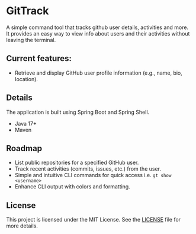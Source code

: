 # GitTrack

A simple command tool that tracks github user details, activities and more. It provides an easy way to view info about users and their activities without leaving the terminal.

## Current features:

- Retrieve and display GitHub user profile information (e.g., name, bio, location).

## Details

The application is built using Spring Boot and Spring Shell.

- Java 17+
- Maven

## Roadmap

- List public repositories for a specified GitHub user.
- Track recent activities (commits, issues, etc.) from the user.
- Simple and intuitive CLI commands for quick access i.e. `gt show <username>`
- Enhance CLI output with colors and formatting.

## License

This project is licensed under the MIT License. See the [LICENSE](https://github.com/V4N1LLA-1CE/git-track/blob/main/LICENSE) file for more details.
